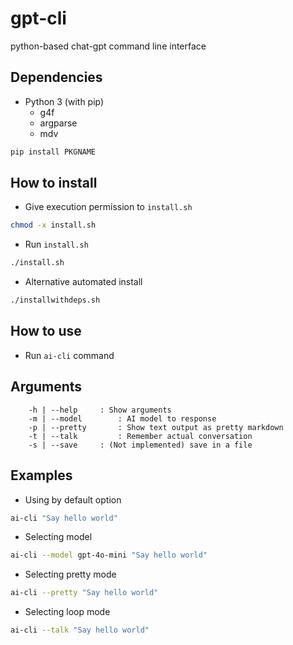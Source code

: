 # gpt-cli
python-based chat-gpt command line interface

## Dependencies
- Python 3 (with pip)
  - g4f
  - argparse
  - mdv
```sh
pip install PKGNAME
```

## How to install
- Give execution permission to ```install.sh```
```sh
chmod -x install.sh
```
- Run ```install.sh```
```sh
./install.sh
```
- Alternative automated install
```sh
./installwithdeps.sh
```
## How to use
- Run ```ai-cli``` command

## Arguments
```
	-h | --help		: Show arguments
	-m | --model 		: AI model to response
	-p | --pretty 		: Show text output as pretty markdown
	-t | --talk 		: Remember actual conversation
	-s | --save		: (Not implemented) save in a file
```


## Examples
- Using by default option
```sh
ai-cli "Say hello world"
```
- Selecting model
```sh
ai-cli --model gpt-4o-mini "Say hello world"
```
- Selecting pretty mode
```sh
ai-cli --pretty "Say hello world"
```
- Selecting loop mode
```sh
ai-cli --talk "Say hello world"
```